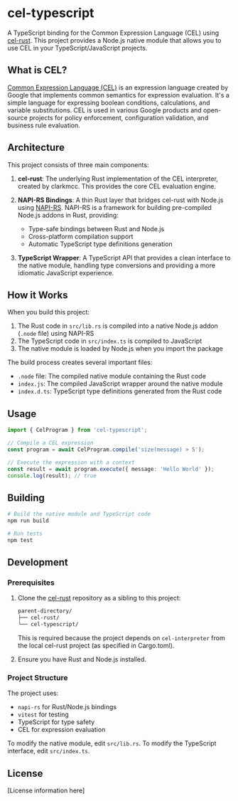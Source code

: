 # cel-typescript

A TypeScript binding for the Common Expression Language (CEL) using [cel-rust](https://github.com/clarkmcc/cel-rust). This project provides a Node.js native module that allows you to use CEL in your TypeScript/JavaScript projects.

## What is CEL?

[Common Expression Language (CEL)](https://github.com/google/cel-spec) is an expression language created by Google that implements common semantics for expression evaluation. It's a simple language for expressing boolean conditions, calculations, and variable substitutions. CEL is used in various Google products and open-source projects for policy enforcement, configuration validation, and business rule evaluation.

## Architecture

This project consists of three main components:

1. **cel-rust**: The underlying Rust implementation of the CEL interpreter, created by clarkmcc. This provides the core CEL evaluation engine.

2. **NAPI-RS Bindings**: A thin Rust layer that bridges cel-rust with Node.js using [NAPI-RS](https://napi.rs/). NAPI-RS is a framework for building pre-compiled Node.js addons in Rust, providing:
   - Type-safe bindings between Rust and Node.js
   - Cross-platform compilation support
   - Automatic TypeScript type definitions generation

3. **TypeScript Wrapper**: A TypeScript API that provides a clean interface to the native module, handling type conversions and providing a more idiomatic JavaScript experience.

## How it Works

When you build this project:

1. The Rust code in `src/lib.rs` is compiled into a native Node.js addon (`.node` file) using NAPI-RS
2. The TypeScript code in `src/index.ts` is compiled to JavaScript
3. The native module is loaded by Node.js when you import the package

The build process creates several important files:
- `.node` file: The compiled native module containing the Rust code
- `index.js`: The compiled JavaScript wrapper around the native module
- `index.d.ts`: TypeScript type definitions generated from the Rust code

## Usage

```typescript
import { CelProgram } from 'cel-typescript';

// Compile a CEL expression
const program = await CelProgram.compile('size(message) > 5');

// Execute the expression with a context
const result = await program.execute({ message: 'Hello World' });
console.log(result); // true
```

## Building

```bash
# Build the native module and TypeScript code
npm run build

# Run tests
npm test
```

## Development

### Prerequisites

1. Clone the [cel-rust](https://github.com/clarkmcc/cel-rust) repository as a sibling to this project:
   ```bash
   parent-directory/
   ├── cel-rust/
   └── cel-typescript/
   ```
   This is required because the project depends on `cel-interpreter` from the local cel-rust project (as specified in Cargo.toml).

2. Ensure you have Rust and Node.js installed.

### Project Structure

The project uses:
- `napi-rs` for Rust/Node.js bindings
- `vitest` for testing
- TypeScript for type safety
- CEL for expression evaluation

To modify the native module, edit `src/lib.rs`. To modify the TypeScript interface, edit `src/index.ts`.

## License

[License information here]
